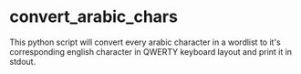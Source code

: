 # convert_arabic_chars
This python script will convert every arabic character in a wordlist to it's corresponding english character in QWERTY keyboard layout and print it in stdout.
